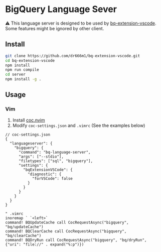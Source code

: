 # BigQuery Language Sever
⚠️ This language server is designed to be used by [bq-extension-vscode](https://github.com/dr666m1/bq-extension-vscode).
Some features might be ignored by other client.

## Install
```bash
git clone https://github.com/dr666m1/bq-extension-vscode.git
cd bq-extension-vscode
npm install
npm run compile
cd server
npm install -g .
```

## Usage
### Vim
1. Install [coc.nvim](https://github.com/neoclide/coc.nvim)
2. Modify `coc-settings.json` and `.vimrc` (See the examples below)

```jsonc
// coc-settings.json
{
  "languageserver": {
    "bigquery": {
      "command": "bq-language-server",
      "args": ["--stdio"],
      "filetypes": ["sql", "bigquery"],
      "settings": {
        "bqExtensionVSCode": {
          "diagnostic": {
            "forVSCode": false
          }
        }
      }
    }
  }
}
```

```vim
" .vimrc
inoremap ` `<left>`
command! BQUpdateCache call CocRequestAsync("bigquery", "bq/updateCache")
command! BQClearCache call CocRequestAsync("bigquery", "bq/clearCache")
command! BQDryRun call CocRequestAsync("bigquery", "bq/dryRun", {"uri": "file://" . expand("%:p")})
```
